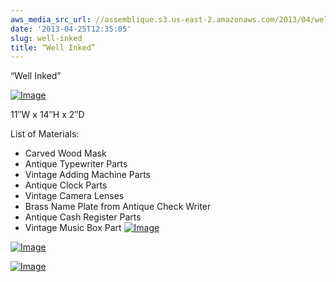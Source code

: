 ```yaml
---
aws_media_src_url: //assemblique.s3.us-east-2.amazonaws.com/2013/04/wellinked-close.jpg
date: '2013-04-25T12:35:05'
slug: well-inked
title: “Well Inked”
---
```


 “Well Inked”

 [![Image](//assemblique.s3.us-east-2.amazonaws.com/2013/04/wellinked-close.jpg?w=487)](//assemblique.s3.us-east-2.amazonaws.com/2013/04/wellinked-close.jpg)

 11″W x 14″H x 2″D

 List of Materials:

  * Carved Wood Mask
 * Antique Typewriter Parts
 * Vintage Adding Machine Parts
 * Antique Clock Parts
 * Vintage Camera Lenses
 * Brass Name Plate from Antique Check Writer
 * Antique Cash Register Parts
 * Vintage Music Box Part
  [![Image](//assemblique.s3.us-east-2.amazonaws.com/2013/04/wellinked.jpg?w=487)](//assemblique.s3.us-east-2.amazonaws.com/2013/04/wellinked.jpg)

 [![Image](//assemblique.s3.us-east-2.amazonaws.com/2013/04/wellinked-left.jpg?w=487)](//assemblique.s3.us-east-2.amazonaws.com/2013/04/wellinked-left.jpg)

 [![Image](//assemblique.s3.us-east-2.amazonaws.com/2013/04/wellinked-closer.jpg?w=487)](//assemblique.s3.us-east-2.amazonaws.com/2013/04/wellinked-closer.jpg)